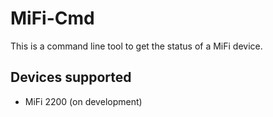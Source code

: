 MiFi-Cmd
========
This is a command line tool to get the status of a MiFi device.

Devices supported
----------------------
* MiFi 2200 (on development)
